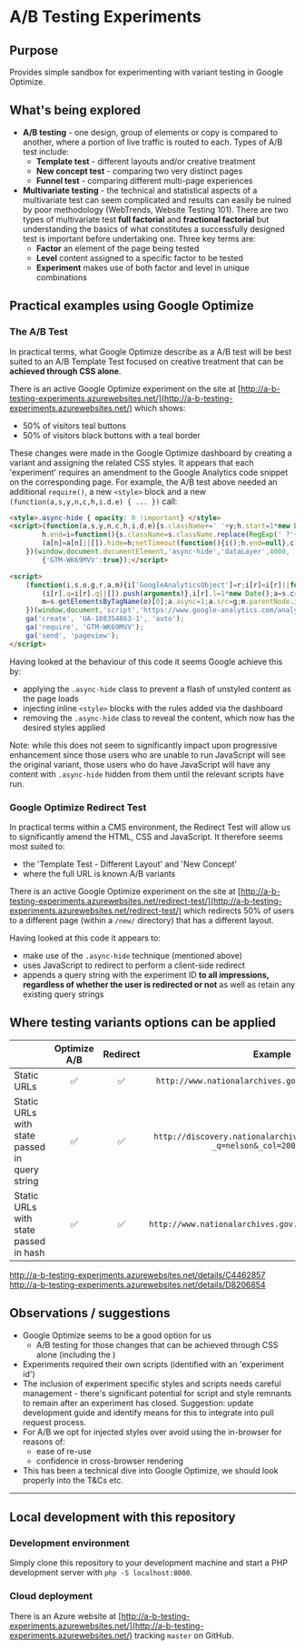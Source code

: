 # A/B Testing Experiments

## Purpose

Provides simple sandbox for experimenting with variant testing in Google Optimize.

## What's being explored

* **A/B testing** - one design, group of elements or copy is compared to another, where a portion of live traffic is routed to each. Types of A/B test include:
    * **Template test** - different layouts and/or creative treatment 
    * **New concept test** - comparing two very distinct pages
    * **Funnel test** - comparing different multi-page experiences
* **Multivariate testing** - the technical and statistical aspects of a multivariate test can seem complicated and results can easily be ruined by poor methodology (WebTrends, Website Testing 101). There are two types of multivariate test **full factorial** and **fractional factorial** but understanding the basics of what constitutes a successfully designed test is important before undertaking one. Three key terms are:
    * **Factor** an element of the page being tested
    * **Level** content assigned to a specific factor to be tested
    * **Experiment** makes use of both factor and level in unique combinations

## Practical examples using Google Optimize

### The A/B Test

In practical terms, what Google Optimize describe as a A/B test will be best suited to an A/B Template Test focused on creative treatment that can be **achieved through CSS alone**.

There is an active Google Optimize experiment on the site at [http://a-b-testing-experiments.azurewebsites.net/](http://a-b-testing-experiments.azurewebsites.net/) which shows:

* 50% of visitors teal buttons
* 50% of visitors black buttons with a teal border 

These changes were made in the Google Optimize dashboard by creating a variant and assigning the related CSS styles. It appears that each 'experiment' requires an amendment to the Google Analytics code snippet on the corresponding page. For example, the A/B test above needed an additional `require()`, a new `<style>` block and a new `(function(a,s,y,n,c,h,i.d.e) { ... })` call: 

```html
<style>.async-hide { opacity: 0 !important} </style>
<script>(function(a,s,y,n,c,h,i,d,e){s.className+=' '+y;h.start=1*new Date;
        h.end=i=function(){s.className=s.className.replace(RegExp(' ?'+y),'')};
        (a[n]=a[n]||[]).hide=h;setTimeout(function(){i();h.end=null},c);h.timeout=c;
    })(window,document.documentElement,'async-hide','dataLayer',4000,
        {'GTM-WK69MVV':true});</script>

<script>
    (function(i,s,o,g,r,a,m){i['GoogleAnalyticsObject']=r;i[r]=i[r]||function(){
        (i[r].q=i[r].q||[]).push(arguments)},i[r].l=1*new Date();a=s.createElement(o),
        m=s.getElementsByTagName(o)[0];a.async=1;a.src=g;m.parentNode.insertBefore(a,m)
    })(window,document,'script','https://www.google-analytics.com/analytics.js','ga');
    ga('create', 'UA-108354863-1', 'auto');
    ga('require', 'GTM-WK69MVV');
    ga('send', 'pageview');
</script>
```

Having looked at the behaviour of this code it seems Google achieve this by:

* applying the `.async-hide` class to prevent a flash of unstyled content as the page loads
* injecting inline `<style>` blocks with the rules added via the dashboard
* removing the `.async-hide` class to reveal the content, which now has the desired styles applied

Note: while this does not seem to significantly impact upon progressive enhancement since those users who are unable to run JavaScript will see the original variant, those users who do have JavaScript will have any content with `.async-hide` hidden from them until the relevant scripts have run. 

### Google Optimize Redirect Test

In practical terms within a CMS environment, the Redirect Test will allow us to significantly amend the HTML, CSS and JavaScript. It therefore seems most suited to: 
* the 'Template Test - Different Layout' and 'New Concept'
* where the full URL is known A/B variants

There is an active Google Optimize experiment on the site at [http://a-b-testing-experiments.azurewebsites.net/redirect-test/](http://a-b-testing-experiments.azurewebsites.net/redirect-test/) which redirects 50% of users to a different page (within a `/new/` directory) that has a different layout.

Having looked at this code it appears to: 

* make use of the `.async-hide` technique (mentioned above)
* uses JavaScript to redirect to perform a client-side redirect
* appends a query string with the experiment ID **to all impressions, regardless of whether the user is redirected or not** as well as retain any existing query strings

## Where testing variants options can be applied

|                                               | Optimize A/B       | Redirect           | Example                                                                         |
| --------------------------------------------- |:-------------:     | :--------:         |:------------------:                                                             |
| Static URLs                                   | :white_check_mark: | :white_check_mark: | `http://www.nationalarchives.gov.uk/about/visit-us/`                            |
| Static URLs with state passed in query string | :white_check_mark: | :white_check_mark: | `http://discovery.nationalarchives.gov.uk/results/r?_q=nelson&_col=200&_hb=tna` |
| Static URLs with state passed in hash         | :white_check_mark: | :white_check_mark: | `http://www.nationalarchives.gov.uk/webarchive/atoz/#t`                         |

http://a-b-testing-experiments.azurewebsites.net/details/C4462857
http://a-b-testing-experiments.azurewebsites.net/details/D8206854

## Observations / suggestions

* Google Optimize seems to be a good option for us
    * A/B testing for those changes that can be achieved through CSS alone (including the )
* Experiments required their own scripts (identified with an 'experiment id')
* The inclusion of experiment specific styles and scripts needs careful management - there's significant potential for script and style remnants to remain after an experiment has closed. Suggestion: update development guide and identify means for this to integrate into pull request process.
* For A/B we opt for injected styles over avoid using the in-browser for reasons of:
    * ease of re-use
    * confidence in cross-browser rendering
* This has been a technical dive into Google Optimize, we should look properly into the T&Cs etc. 

-------

## Local development with this repository

### Development environment

Simply clone this repository to your development machine and start a PHP development server with `php -S localhost:8000`.

### Cloud deployment

There is an Azure website at [http://a-b-testing-experiments.azurewebsites.net/](http://a-b-testing-experiments.azurewebsites.net/) tracking `master` on GitHub.